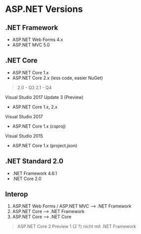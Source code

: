 # ASP.NET Versions

## .NET Framework

- ASP.NET Web Forms 4.x
- ASP.NET MVC 5.0


## .NET Core

- ASP.NET Core 1.x
- ASP.NET Core 2.x (less code, easier NuGet)

> 2.0 - Q3
> 2.1 - Q4

Visual Studio 2017 Update 3 (Preview)
- ASP.NET Core 1.x, 2.x

Visual Studio 2017
- ASP.NET Core 1.x  (csproj)

Visual Studio 2015
- ASP.NET Core 1.x (project.json)


## .NET Standard 2.0

- .NET Framework 4.6.1
- .NET Core 2.0


## Interop 

1. ASP.NET Web Forms / ASP.NET MVC --> .NET Framework
2. ASP.NET Core --> .NET Framework
3. ASP.NET Core --> .NET Core

> ASP.NET Core 2 Preview 1 (2 ?) nicht mit .NET Framework